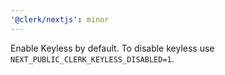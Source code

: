 ```yaml
---
'@clerk/nextjs': minor
---
```


Enable Keyless by default. To disable keyless use `NEXT_PUBLIC_CLERK_KEYLESS_DISABLED=1`.
